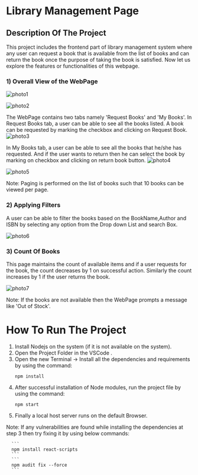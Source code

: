 # Library Management Page

## Description Of The Project

This project includes the frontend part of library management system where any user can request a book that is available from the list of books and can return the book once the purpose of taking the book is satisfied.
Now let us explore the features or functionalities of this webpage.

### 1) Overall View of the WebPage
![photo1](https://user-images.githubusercontent.com/94974857/208284197-d5be1578-e9ff-4699-a83b-1091c2a15dd4.png)

![photo2](https://user-images.githubusercontent.com/94974857/208284264-203340f7-a2f0-4fe9-a30d-570bc1818262.png)

The WebPage contains two tabs namely 'Request Books' and 'My Books'.
In Request Books tab, a user can be able to see all the books listed. A book can be requested by marking the checkbox and clicking on Request Book.
![photo3](https://user-images.githubusercontent.com/94974857/208284277-3fbf317e-2564-467f-bb7b-2d52cd494b87.png)

In My Books tab, a user can be able to see all the books that he/she has requested. And if the user wants to return then he can select the book by marking on checkbox and clicking on return book button.
![photo4](https://user-images.githubusercontent.com/94974857/208284339-031d2c89-a519-4eae-9aed-1348d4757dfa.png)

![photo5](https://user-images.githubusercontent.com/94974857/208284342-102de505-b5e6-4648-9d9b-131c2c7aab48.png)

Note: Paging is performed on the list of books such that 10 books can be viewed per page.

### 2) Applying Filters

A user can be able to filter the books based on the BookName,Author and ISBN by selecting any option from the Drop down List and search Box.

![photo6](https://user-images.githubusercontent.com/94974857/208284445-347ea929-0536-4add-93a5-2502cbdea49e.png)

### 3) Count Of Books

This page maintains the count of available items and if a user requests for the book, the count decreases by 1 on successful action.
Similarly the count increases by 1 if the user returns the book.

![photo7](https://user-images.githubusercontent.com/94974857/208284512-a1e147bb-6e4b-499a-a12a-59a357d405bf.png)

Note: If the books are not available then the WebPage prompts a message like 'Out of Stock'.


# How To Run The Project

1) Install Nodejs on the system (if it is not available on the system).
2) Open the Project Folder in the VSCode .
3) Open the new Terminal -> Install all the dependencies and requirements by using the command:
   ```
   npm install
   ```
4) After successful installation of Node modules, run the project file by using the command:
   ```
   npm start
   ```
5) Finally a local host server runs on the default Browser.

Note: If any vulnerabilities are found while installing the dependencies at step 3 then try fixing it by using below commands:

      ```
      npm install react-scripts
      ```
      ```
      npm audit fix --force
      ```
